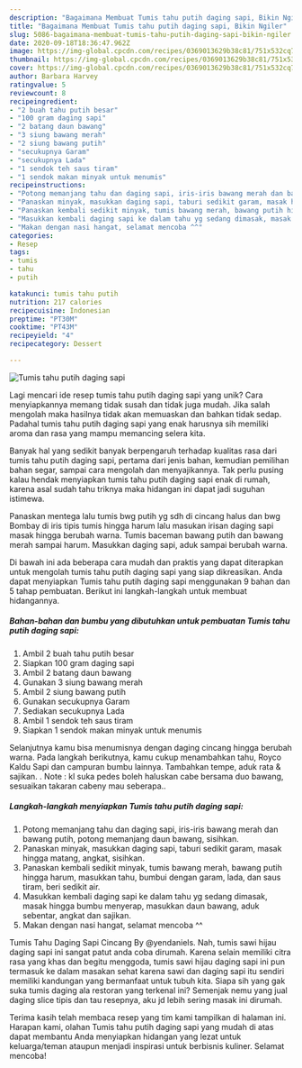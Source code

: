```yaml
---
description: "Bagaimana Membuat Tumis tahu putih daging sapi, Bikin Ngiler"
title: "Bagaimana Membuat Tumis tahu putih daging sapi, Bikin Ngiler"
slug: 5086-bagaimana-membuat-tumis-tahu-putih-daging-sapi-bikin-ngiler
date: 2020-09-18T18:36:47.962Z
image: https://img-global.cpcdn.com/recipes/0369013629b38c81/751x532cq70/tumis-tahu-putih-daging-sapi-foto-resep-utama.jpg
thumbnail: https://img-global.cpcdn.com/recipes/0369013629b38c81/751x532cq70/tumis-tahu-putih-daging-sapi-foto-resep-utama.jpg
cover: https://img-global.cpcdn.com/recipes/0369013629b38c81/751x532cq70/tumis-tahu-putih-daging-sapi-foto-resep-utama.jpg
author: Barbara Harvey
ratingvalue: 5
reviewcount: 8
recipeingredient:
- "2 buah tahu putih besar"
- "100 gram daging sapi"
- "2 batang daun bawang"
- "3 siung bawang merah"
- "2 siung bawang putih"
- "secukupnya Garam"
- "secukupnya Lada"
- "1 sendok teh saus tiram"
- "1 sendok makan minyak untuk menumis"
recipeinstructions:
- "Potong memanjang tahu dan daging sapi, iris-iris bawang merah dan bawang putih, potong memanjang daun bawang, sisihkan."
- "Panaskan minyak, masukkan daging sapi, taburi sedikit garam, masak hingga matang, angkat, sisihkan."
- "Panaskan kembali sedikit minyak, tumis bawang merah, bawang putih hingga harum, masukkan tahu, bumbui dengan garam, lada, dan saus tiram, beri sedikit air."
- "Masukkan kembali daging sapi ke dalam tahu yg sedang dimasak, masak hingga bumbu menyerap, masukkan daun bawang, aduk sebentar, angkat dan sajikan."
- "Makan dengan nasi hangat, selamat mencoba ^^"
categories:
- Resep
tags:
- tumis
- tahu
- putih

katakunci: tumis tahu putih 
nutrition: 217 calories
recipecuisine: Indonesian
preptime: "PT30M"
cooktime: "PT43M"
recipeyield: "4"
recipecategory: Dessert

---
```



![Tumis tahu putih daging sapi](https://img-global.cpcdn.com/recipes/0369013629b38c81/751x532cq70/tumis-tahu-putih-daging-sapi-foto-resep-utama.jpg)

Lagi mencari ide resep tumis tahu putih daging sapi yang unik? Cara menyiapkannya memang tidak susah dan tidak juga mudah. Jika salah mengolah maka hasilnya tidak akan memuaskan dan bahkan tidak sedap. Padahal tumis tahu putih daging sapi yang enak harusnya sih memiliki aroma dan rasa yang mampu memancing selera kita.

Banyak hal yang sedikit banyak berpengaruh terhadap kualitas rasa dari tumis tahu putih daging sapi, pertama dari jenis bahan, kemudian pemilihan bahan segar, sampai cara mengolah dan menyajikannya. Tak perlu pusing kalau hendak menyiapkan tumis tahu putih daging sapi enak di rumah, karena asal sudah tahu triknya maka hidangan ini dapat jadi suguhan istimewa.

Panaskan mentega lalu tumis bwg putih yg sdh di cincang halus dan bwg Bombay di iris tipis tumis hingga harum lalu masukan irisan daging sapi masak hingga berubah warna. Tumis baceman bawang putih dan bawang merah sampai harum. Masukkan daging sapi, aduk sampai berubah warna.


Di bawah ini ada beberapa cara mudah dan praktis yang dapat diterapkan untuk mengolah tumis tahu putih daging sapi yang siap dikreasikan. Anda dapat menyiapkan Tumis tahu putih daging sapi menggunakan 9 bahan dan 5 tahap pembuatan. Berikut ini langkah-langkah untuk membuat hidangannya.

<!--inarticleads1-->

##### Bahan-bahan dan bumbu yang dibutuhkan untuk pembuatan Tumis tahu putih daging sapi:

1. Ambil 2 buah tahu putih besar
1. Siapkan 100 gram daging sapi
1. Ambil 2 batang daun bawang
1. Gunakan 3 siung bawang merah
1. Ambil 2 siung bawang putih
1. Gunakan secukupnya Garam
1. Sediakan secukupnya Lada
1. Ambil 1 sendok teh saus tiram
1. Siapkan 1 sendok makan minyak untuk menumis


Selanjutnya kamu bisa menumisnya dengan daging cincang hingga berubah warna. Pada langkah berikutnya, kamu cukup menambahkan tahu, Royco Kaldu Sapi dan campuran bumbu lainnya. Tambahkan tempe, aduk rata &amp; sajikan. . Note : kl suka pedes boleh haluskan cabe bersama duo bawang, sesuaikan takaran cabeny mau seberapa.. 

<!--inarticleads2-->

##### Langkah-langkah menyiapkan Tumis tahu putih daging sapi:

1. Potong memanjang tahu dan daging sapi, iris-iris bawang merah dan bawang putih, potong memanjang daun bawang, sisihkan.
1. Panaskan minyak, masukkan daging sapi, taburi sedikit garam, masak hingga matang, angkat, sisihkan.
1. Panaskan kembali sedikit minyak, tumis bawang merah, bawang putih hingga harum, masukkan tahu, bumbui dengan garam, lada, dan saus tiram, beri sedikit air.
1. Masukkan kembali daging sapi ke dalam tahu yg sedang dimasak, masak hingga bumbu menyerap, masukkan daun bawang, aduk sebentar, angkat dan sajikan.
1. Makan dengan nasi hangat, selamat mencoba ^^


Tumis Tahu Daging Sapi Cincang By @yendaniels. Nah, tumis sawi hijau daging sapi ini sangat patut anda coba dirumah. Karena selain memiliki citra rasa yang khas dan begitu menggoda, tumis sawi hijau daging sapi ini pun termasuk ke dalam masakan sehat karena sawi dan daging sapi itu sendiri memiliki kandungan yang bermanfaat untuk tubuh kita. Siapa sih yang gak suka tumis daging ala restoran yang terkenal ini? Semenjak nemu yang jual daging slice tipis dan tau resepnya, aku jd lebih sering masak ini dirumah. 

Terima kasih telah membaca resep yang tim kami tampilkan di halaman ini. Harapan kami, olahan Tumis tahu putih daging sapi yang mudah di atas dapat membantu Anda menyiapkan hidangan yang lezat untuk keluarga/teman ataupun menjadi inspirasi untuk berbisnis kuliner. Selamat mencoba!
